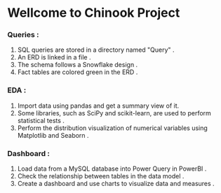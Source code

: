 # Wellcome to Chinook Project


### <b>Queries :</b> 
1. SQL queries are stored in a directory named "Query" .
2. An ERD is linked in a file .
3. The schema follows a Snowflake design .
4. Fact tables are colored green in the ERD .  

### <b>EDA :</b> 
1. Import data using pandas and get a summary view of it.
2. Some libraries, such as SciPy and scikit-learn, are used to perform statistical tests .
3. Perform the distribution visualization of numerical variables using Matplotlib and Seaborn .
 

### <b>Dashboard :</b> 
1. Load data from a MySQL database into Power Query in PowerBI .
2. Check the relationship between tables in the data model .
3. Create a dashboard and use charts to visualize data and measures .